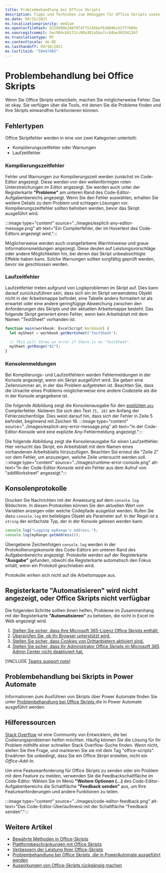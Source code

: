 ```yaml
---
title: Problembehandlung bei Office Skripts
description: Tipps und Techniken zum Debuggen für Office Skripts sowie Hilferessourcen.
ms.date: 09/15/2021
ms.localizationpriority: medium
ms.openlocfilehash: 5229490e2487974f751456ef63004bcb27f7b09c
ms.sourcegitcommit: 5ec904cbb1f2cc00a301a5ba7ccb8ae303341267
ms.translationtype: MT
ms.contentlocale: de-DE
ms.lasthandoff: 09/18/2021
ms.locfileid: "59447485"
---
```

# <a name="troubleshoot-office-scripts"></a>Problembehandlung bei Office Skripts

Wenn Sie Office Skripts entwickeln, machen Sie möglicherweise Fehler. Das ist okay. Sie verfügen über die Tools, mit denen Sie die Probleme finden und Ihre Skripts einwandfrei funktionieren können.

## <a name="types-of-errors"></a>Fehlertypen

Office Skriptfehler werden in eine von zwei Kategorien unterteilt:

* Kompilierungszeitfehler oder Warnungen
* Laufzeitfehler

### <a name="compile-time-errors"></a>Kompilierungszeitfehler

Fehler und Warnungen zur Kompilierungszeit werden zunächst im Code-Editor angezeigt. Diese werden von den wellenförmigen roten Unterstreichungen im Editor angezeigt. Sie werden auch unter der Registerkarte **"Probleme"** am unteren Rand des Code-Editor-Aufgabenbereichs angezeigt. Wenn Sie den Fehler auswählen, erhalten Sie weitere Details zu dem Problem und schlagen Lösungen vor. Kompilierungszeitfehler sollten behoben werden, bevor das Skript ausgeführt wird.

:::image type="content" source="../images/explicit-any-editor-message.png" alt-text="Ein Compilerfehler, der im Hovertext des Code-Editors angezeigt wird.":::

Möglicherweise werden auch orangefarbene Warnhinweise und graue Informationsmeldungen angezeigt. Diese deuten auf Leistungsvorschläge oder andere Möglichkeiten hin, bei denen das Skript unbeabsichtigte Effekte haben kann. Solche Warnungen sollten sorgfältig geprüft werden, bevor sie geschlossen werden.

### <a name="runtime-errors"></a>Laufzeitfehler

Laufzeitfehler treten aufgrund von Logikproblemen im Skript auf. Dies kann darauf zurückzuführen sein, dass sich ein im Skript verwendetes Objekt nicht in der Arbeitsmappe befindet, eine Tabelle anders formatiert ist als erwartet oder eine andere geringfügige Abweichung zwischen den Anforderungen des Skripts und der aktuellen Arbeitsmappe besteht. Das folgende Skript generiert einen Fehler, wenn kein Arbeitsblatt mit dem Namen "TestSheet" vorhanden ist.

```TypeScript
function main(workbook: ExcelScript.Workbook) {
  let mySheet = workbook.getWorksheet('TestSheet');

  // This will throw an error if there is no "TestSheet".
  mySheet.getRange("A1");
}
```

### <a name="console-messages"></a>Konsolenmeldungen

Bei Kompilierungs- und Laufzeitfehlern werden Fehlermeldungen in der Konsole angezeigt, wenn ein Skript ausgeführt wird. Sie geben eine Zeilennummer an, in der das Problem aufgetreten ist. Beachten Sie, dass die Ursache eines Problems möglicherweise eine andere Codezeile als die in der Konsole angegebene ist.

Die folgende Abbildung zeigt die Konsolenausgabe für den [expliziten `any` ](../develop/typescript-restrictions.md) Compilerfehler. Notieren Sie sich den Text `[5, 16]` am Anfang der Fehlerzeichenfolge. Dies weist darauf hin, dass sich der Fehler in Zeile 5 befindet, beginnend mit Zeichen 16.
:::image type="content" source="../images/explicit-any-error-message.png" alt-text="In der Code-Editor-Konsole wird eine explizite Any-Fehlermeldung angezeigt.":::

Die folgende Abbildung zeigt die Konsolenausgabe für einen Laufzeitfehler. Hier versucht das Skript, ein Arbeitsblatt mit dem Namen eines vorhandenen Arbeitsblatts hinzuzufügen. Beachten Sie erneut die "Zeile 2" vor dem Fehler, um anzuzeigen, welche Zeile untersucht werden soll.
:::image type="content" source="../images/runtime-error-console.png" alt-text="In der Code-Editor-Konsole wird ein Fehler aus dem Aufruf von &quot;addWorksheet&quot; angezeigt.":::

## <a name="console-logs"></a>Konsolenprotokolle

Drucken Sie Nachrichten mit der Anweisung auf dem `console.log` Bildschirm. In diesen Protokollen können Sie den aktuellen Wert von Variablen anzeigen oder welche Codepfade ausgelöst werden. Rufen Sie dazu `console.log` ein beliebiges Objekt als Parameter auf. In der Regel ist a `string` der einfachste Typ, der in der Konsole gelesen werden kann.

```TypeScript
console.log("Logging myRange's address.");
console.log(myRange.getAddress());
```

Übergebene Zeichenfolgen `console.log` werden in der Protokollierungskonsole des Code-Editors am unteren Rand des Aufgabenbereichs angezeigt. Protokolle werden auf der Registerkarte **"Ausgabe"** gefunden, obwohl die Registerkarte automatisch den Fokus erhält, wenn ein Protokoll geschrieben wird.

Protokolle wirken sich nicht auf die Arbeitsmappe aus.

## <a name="automate-tab-not-appearing-or-office-scripts-unavailable"></a>Registerkarte "Automatisieren" wird nicht angezeigt, oder Office Skripts nicht verfügbar

Die folgenden Schritte sollten ihnen helfen, Probleme im Zusammenhang mit der Registerkarte **"Automatisieren"** zu beheben, die nicht in Excel im Web angezeigt wird.

1. [Stellen Sie sicher, dass Ihre Microsoft 365-Lizenz Office Skripts enthält.](../overview/excel.md#requirements)
1. [Überprüfen Sie, ob Ihr Browser unterstützt wird.](platform-limits.md#browser-support)
1. [Stellen Sie sicher, dass Cookies von Drittanbietern aktiviert sind.](platform-limits.md#third-party-cookies)
1. [Stellen Sie sicher, dass Ihr Administrator Office Skripts im Microsoft 365 Admin Center nicht deaktiviert hat.](/microsoft-365/admin/manage/manage-office-scripts-settings)

[!INCLUDE [Teams support note](../includes/teams-support-note.md)]

## <a name="troubleshoot-scripts-in-power-automate"></a>Problembehandlung bei Skripts in Power Automate

Informationen zum Ausführen von Skripts über Power Automate finden Sie unter [Problembehandlung bei Office Skripts,](power-automate-troubleshooting.md)die in Power Automate ausgeführt werden.

## <a name="help-resources"></a>Hilferessourcen

[Stack Overflow](https://stackoverflow.com/questions/tagged/office-scripts) ist eine Community von Entwicklern, die bei Codierungsproblemen helfen möchten. Häufig können Sie die Lösung für Ihr Problem mithilfe einer schnellen Stack Overflow-Suche finden. Wenn nicht, stellen Sie Ihre Frage, und markieren Sie sie mit dem Tag "office-scripts". Erwähnen Sie unbedingt, dass Sie ein Office *Skript* erstellen, nicht ein *Office-Add-In.*

Um eine Featureanforderung für Office Skripts zu senden oder ein Problem mit dem Feature zu melden, verwenden Sie die Feedbackschaltfläche im Code-Editor. Wählen Sie im Menü  **"Weitere Optionen (...)** des Code-Editor-Aufgabenbereichs die Schaltfläche **"Feedback senden"** aus, um Ihre Featureanforderungen und andere Funktionen zu teilen.

:::image type="content" source="../images/code-editor-feedback.png" alt-text="Das Code-Editor-Überlaufmenü mit der Schaltfläche &quot;Feedback senden&quot;.":::

## <a name="see-also"></a>Weitere Artikel

- [Bewährte Methoden in Office-Skripts](../develop/best-practices.md)
- [Plattformbeschränkungen mit Office Skripts](platform-limits.md)
- [Verbessern der Leistung Ihrer Office-Skripts](../develop/web-client-performance.md)
- [Problembehandlung bei Office Skripts, die in PowerAutomate ausgeführt werden](power-automate-troubleshooting.md)
- [Auswirkungen von Office-Skripts rückgängig machen](undo.md)
